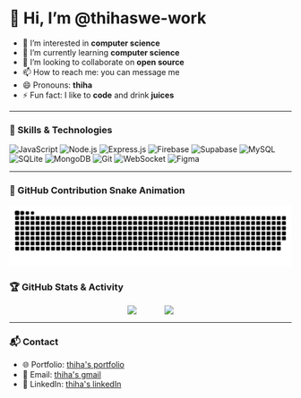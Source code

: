 # 👋 Hi, I’m @thihaswe-work

- 👀 I’m interested in **computer science**
- 🌱 I’m currently learning **computer science**
- 💞️ I’m looking to collaborate on **open source**
- 📫 How to reach me: you can message me
- 😄 Pronouns: **thiha**
- ⚡ Fun fact: I like to **code** and drink **juices**

---

### 🧠 Skills & Technologies

![JavaScript](https://img.shields.io/badge/JavaScript-F7DF1E?style=for-the-badge&logo=javascript&logoColor=black)
![Node.js](https://img.shields.io/badge/Node.js-339933?style=for-the-badge&logo=node.js&logoColor=white)
![Express.js](https://img.shields.io/badge/Express.js-404D59?style=for-the-badge)
![Firebase](https://img.shields.io/badge/Firebase-FFCA28?style=for-the-badge&logo=firebase&logoColor=black)
![Supabase](https://img.shields.io/badge/Supabase-3ECF8E?style=for-the-badge&logo=supabase&logoColor=white)
![MySQL](https://img.shields.io/badge/MySQL-005C84?style=for-the-badge&logo=mysql&logoColor=white)
![SQLite](https://img.shields.io/badge/SQLite-003B57?style=for-the-badge&logo=sqlite&logoColor=white)
![MongoDB](https://img.shields.io/badge/MongoDB-4EA94B?style=for-the-badge&logo=mongodb&logoColor=white)
![Git](https://img.shields.io/badge/Git-F05032?style=for-the-badge&logo=git&logoColor=white)
![WebSocket](https://img.shields.io/badge/WebSocket-000000?style=for-the-badge&logo=websocket&logoColor=white)
![Figma](https://img.shields.io/badge/Figma-F24E1E?style=for-the-badge&logo=figma&logoColor=white)

---


### 🐍 GitHub Contribution Snake Animation
<picture>
  <source media="(prefers-color-scheme: dark)" srcset="https://raw.githubusercontent.com/platane/platane/output/github-contribution-grid-snake-dark.svg">
  <source media="(prefers-color-scheme: light)" srcset="https://raw.githubusercontent.com/platane/platane/output/github-contribution-grid-snake.svg">
  <img alt="github contribution grid snake animation" src="https://raw.githubusercontent.com/platane/platane/output/github-contribution-grid-snake.svg">
</picture>

### 🏆 GitHub Stats & Activity

<!-- You can uncomment these later when you're ready to display stats -->

<!--
![thihaswe-work's GitHub stats](https://github-readme-stats.vercel.app/api?username=thihaswe-work&show_icons=true&theme=github_dark)
![Top Langs](https://github-readme-stats.vercel.app/api/top-langs/?username=thihaswe-work&layout=compact)
-->


<div style="display: flex; justify-content: center; gap: 50px;">
  <img src="https://github-readme-stats.vercel.app/api?username=thihaswe-work&show_icons=true&theme=dark" />
  <img src="https://github-readme-stats.vercel.app/api/top-langs/?username=thihaswe-work&layout=compact"  />
</div>

---

### 📬 Contact

- 🌐 Portfolio: [thiha's portfolio](https://thihaswe.vercel.app/)
- 📧 Email: [thiha's gmail](mailto:thihaswe-work@gmail.com) 
- 💼 LinkedIn: [thiha's linkedIn](https://www.linkedin.com/in/thihaswe)






<!--
thihaswe-work/thihaswe-work is a ✨ special ✨ repository because its `README.md` (this file) appears on your GitHub profile.
You can click the Preview link to take a look at your changes.
-->
